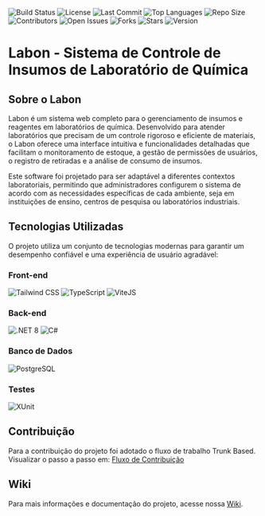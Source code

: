 ![Build Status](https://github.com/ifpebj-ti/lab-solos/actions/workflows/main.yml/badge.svg)
![License](https://img.shields.io/github/license/ifpebj-ti/lab-solos)
![Last Commit](https://img.shields.io/github/last-commit/ifpebj-ti/lab-solos)
![Top Languages](https://img.shields.io/github/languages/top/ifpebj-ti/lab-solos)
![Repo Size](https://img.shields.io/github/repo-size/ifpebj-ti/lab-solos)
![Contributors](https://img.shields.io/github/contributors/ifpebj-ti/lab-solos)
![Open Issues](https://img.shields.io/github/issues/ifpebj-ti/lab-solos)
![Forks](https://img.shields.io/github/forks/ifpebj-ti/lab-solos)
![Stars](https://img.shields.io/github/stars/ifpebj-ti/lab-solos)
![Version](https://img.shields.io/github/v/tag/ifpebj-ti/lab-solos)


# Labon - Sistema de Controle de Insumos de Laboratório de Química

## Sobre o Labon
Labon é um sistema web completo para o gerenciamento de insumos e reagentes em laboratórios de química. Desenvolvido para atender laboratórios que precisam de um controle rigoroso e eficiente de materiais, o Labon oferece uma interface intuitiva e funcionalidades detalhadas que facilitam o monitoramento de estoque, a gestão de permissões de usuários, o registro de retiradas e a análise de consumo de insumos.

Este software foi projetado para ser adaptável a diferentes contextos laboratoriais, permitindo que administradores configurem o sistema de acordo com as necessidades específicas de cada ambiente, seja em instituições de ensino, centros de pesquisa ou laboratórios industriais.

## Tecnologias Utilizadas

O projeto utiliza um conjunto de tecnologias modernas para garantir um desempenho confiável e uma experiência de usuário agradável:

### Front-end

![Tailwind CSS](https://img.shields.io/badge/Tailwind_CSS-grey?style=for-the-badge&logo=tailwind-css&logoColor=38B2AC) ![TypeScript](https://img.shields.io/badge/typescript-%23007ACC.svg?style=for-the-badge&logo=typescript&logoColor=white) ![ViteJS](https://img.shields.io/badge/Vite-646CFF?style=for-the-badge&logo=vite&logoColor=white)
### Back-end

![.NET 8](https://img.shields.io/badge/.NET-512BD4?style=for-the-badge&logo=dotnet&logoColor=white)
![C#](https://img.shields.io/badge/C%23-239120?style=for-the-badge&logo=csharp&logoColor=white)

### Banco de Dados

![PostgreSQL](https://img.shields.io/badge/PostgreSQL-316192?style=for-the-badge&logo=postgresql&logoColor=white)

### Testes

![XUnit](https://img.shields.io/badge/XUnit-5E5349?style=for-the-badge&logo=xunit&logoColor=white)

## Contribuição
Para a contribuição do projeto foi adotado o fluxo de trabalho Trunk Based. 
Visualizar o passo a passo em: [Fluxo de Contribuição](https://github.com/ifpebj-ti/lab-solos/blob/main/CONTRIBUTING.md)

## Wiki
Para mais informações e documentação do projeto, acesse nossa [Wiki](https://github.com/ifpebj-ti/lab-solos/wiki).

